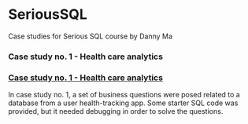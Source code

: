 # SeriousSQL
Case studies for Serious SQL course by Danny Ma

### Case study no. 1 - Health care analytics
### [Case study no. 1 - Health care analytics](https://8weeksqlchallenge.com/case-study-1/)
In case study no. 1, a set of business questions were posed related to a database from a user health-tracking app.
Some starter SQL code was provided, but it needed debugging in order to solve the questions.
